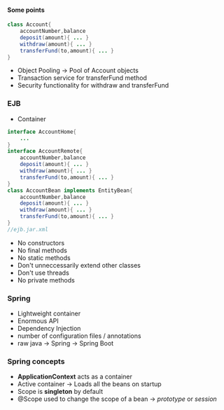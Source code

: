 #### Some points

```java
class Account{
	accountNumber,balance
	deposit(amount){ ... }
	withdraw(amount){ ... }
	transferFund(to,amount){ ... }
}
```
* Object Pooling -> Pool of Account objects
* Transaction service for transferFund method
* Security functionality for withdraw and transferFund

### EJB

* Container

```java
interface AccountHome{
	...
}
interface AccountRemote{
	accountNumber,balance
	deposit(amount){ ... }
	withdraw(amount){ ... }
	transferFund(to,amount){ ... }
}
class AccountBean implements EntityBean{
	accountNumber,balance
	deposit(amount){ ... }
	withdraw(amount){ ... }
	transferFund(to,amount){ ... }
}
//ejb.jar.xml
```

* No constructors
* No final methods
* No static methods
* Don't unneccessarily extend other classes
* Don't use threads
* No private methods

### Spring

* Lightweight container
* Enormous API
* Dependency Injection
* number of configuration files / annotations
* raw java -> Spring -> Spring Boot


### Spring concepts

* **ApplicationContext** acts as a container
* Active container -> Loads all the beans on startup
* Scope is **singleton** by default
* @Scope used to change the scope of a bean -> *prototype* or *session*


















